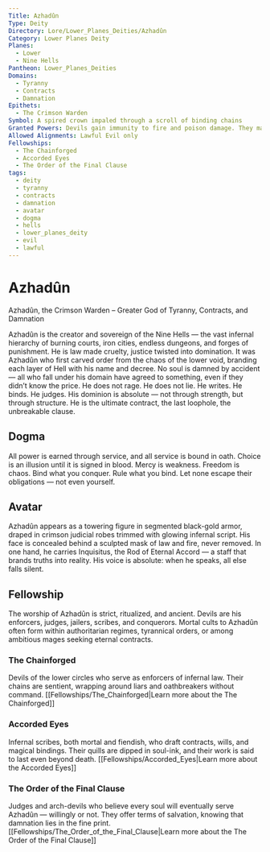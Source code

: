 ```yaml
---
Title: Azhadûn
Type: Deity
Directory: Lore/Lower_Planes_Deities/Azhadûn
Category: Lower Planes Deity
Planes:
  - Lower
  - Nine Hells
Pantheon: Lower_Planes_Deities
Domains:
  - Tyranny
  - Contracts
  - Damnation
Epithets:
  - The Crimson Warden
Symbol: A spired crown impaled through a scroll of binding chains
Granted Powers: Devils gain immunity to fire and poison damage. They may invoke Hellish Rebuke once per long rest, and their contracts can bind souls with divine sanction across all planes unless explicitly warded.
Allowed Alignments: Lawful Evil only
Fellowships:
  - The Chainforged
  - Accorded Eyes
  - The Order of the Final Clause
tags:
  - deity
  - tyranny
  - contracts
  - damnation
  - avatar
  - dogma
  - hells
  - lower_planes_deity
  - evil
  - lawful
---
```


# Azhadûn

Azhadûn, the Crimson Warden – Greater God of Tyranny, Contracts, and Damnation

Azhadûn is the creator and sovereign of the Nine Hells — the vast infernal hierarchy of burning courts, iron cities, endless dungeons, and forges of punishment. He is law made cruelty, justice twisted into domination. It was Azhadûn who first carved order from the chaos of the lower void, branding each layer of Hell with his name and decree. No soul is damned by accident — all who fall under his domain have agreed to something, even if they didn’t know the price.
He does not rage. He does not lie. He writes. He binds. He judges. His dominion is absolute — not through strength, but through structure. He is the ultimate contract, the last loophole, the unbreakable clause.

## Dogma
 All power is earned through service, and all service is bound in oath. Choice is an illusion until it is signed in blood. Mercy is weakness. Freedom is chaos. Bind what you conquer. Rule what you bind. Let none escape their obligations — not even yourself.

## Avatar
 Azhadûn appears as a towering figure in segmented black-gold armor, draped in crimson judicial robes trimmed with glowing infernal script. His face is concealed behind a sculpted mask of law and fire, never removed. In one hand, he carries Inquisitus, the Rod of Eternal Accord — a staff that brands truths into reality. His voice is absolute: when he speaks, all else falls silent.

## Fellowship
 The worship of Azhadûn is strict, ritualized, and ancient. Devils are his enforcers, judges, jailers, scribes, and conquerors. Mortal cults to Azhadûn often form within authoritarian regimes, tyrannical orders, or among ambitious mages seeking eternal contracts.

### The Chainforged
Devils of the lower circles who serve as enforcers of infernal law. Their chains are sentient, wrapping around liars and oathbreakers without command.
[[Fellowships/The_Chainforged|Learn more about the The Chainforged]]

### Accorded Eyes
Infernal scribes, both mortal and fiendish, who draft contracts, wills, and magical bindings. Their quills are dipped in soul-ink, and their work is said to last even beyond death.
[[Fellowships/Accorded_Eyes|Learn more about the Accorded Eyes]]

### The Order of the Final Clause
Judges and arch-devils who believe every soul will eventually serve Azhadûn — willingly or not. They offer terms of salvation, knowing that damnation lies in the fine print.
[[Fellowships/The_Order_of_the_Final_Clause|Learn more about the The Order of the Final Clause]]